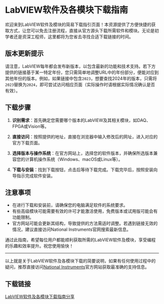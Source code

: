 # LabVIEW软件及各模块下载指南

欢迎来到LabVIEW软件及模块的简易下载指引页面！本资源提供了方便快捷的获取方式，让您可以免去注册流程，直接从官方源头下载所需软件和模块。无论是初学者还是资深工程师，这里都将为您省去寻找合适下载链接的时间。

## 版本更新提示

请注意，LabVIEW每年都会发布新版本，以包含最新的功能和技术支持。若下方提供的链接基于某一特定年份，您只需简单地调整URL中的年份部分，便能对应到其他年份的版本。例如，如果链接中包含`2023`，想要查找2024年的版本，只需将`2023`替换为`2024`，即可尝试访问相应页面（实际操作时请根据实际情况确认是否有效）。

## 下载步骤

1. **识别需求**：首先确定您需要哪个版本的LabVIEW及其相关模块，如DAQ、FPGA或Vision等。
   
2. **直接访问**：按照提供的地址，直接在浏览器中输入修改后的网址，进入对应的官方下载页面。
   
3. **选择版本与操作系统**：在官方网站上，选择您的软件版本，并确保所选版本兼容您的计算机操作系统（Windows、macOS或Linux等）。

4. **下载与安装**：找到下载按钮，点击后等待下载完成。下载完毕后，按照安装向导指示完成软件安装。

## 注意事项

- 在进行下载和安装前，请确保您的电脑满足软件的系统要求。
- 有些高级模块可能需要有效的许可才能激活使用，免费版本或试用版可能会有功能限制。
- 官方网站可能会更新其结构，导致提供的方法需适时调整。若遇到链接无效的情况，建议直接访问National Instruments官网搜索最新信息。

通过此指南，希望每位用户都能顺利获取所需的LabVIEW软件及模块，享受编程的乐趣和效率提升。祝您使用愉快！

---

以上就是关于LabVIEW软件及各模块下载的简要说明，如果有任何使用过程中的疑问，推荐直接访问[National Instruments](删除线)官方网站获取最准确的支持信息。

## 下载链接

[LabVIEW软件及各模块下载指南分享](https://pan.quark.cn/s/703a0b075b0b)